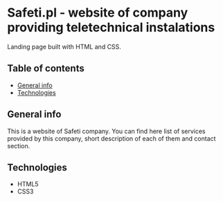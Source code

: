 # Safeti.pl - website of company providing teletechnical instalations

Landing page built with HTML and CSS. 

## Table of contents
* [General info](#general-info)
* [Technologies](#technologies)

## General info

This is a website of Safeti company. You can find here list of services provided by this company, short description of each of them and contact section.

## Technologies

- HTML5
- CSS3
